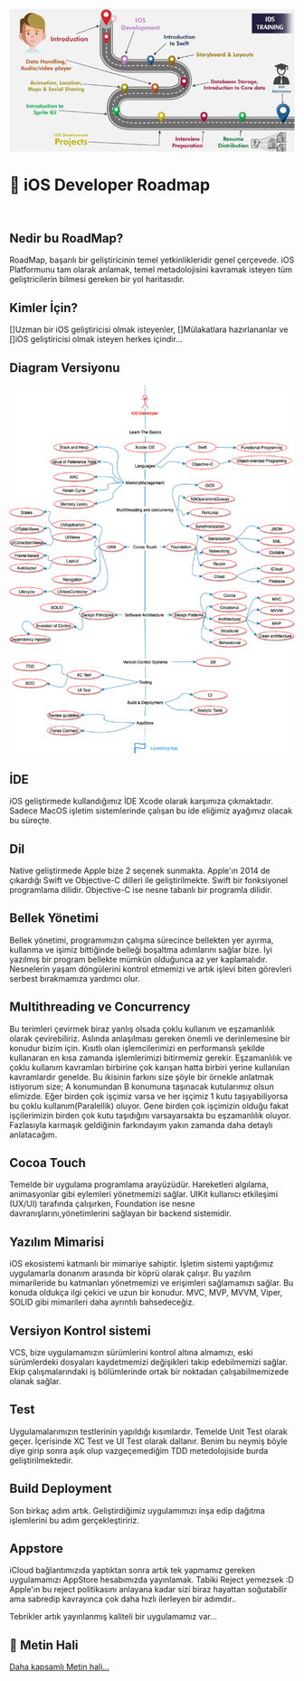 ![Header image](images.png)
# 🚀 iOS Developer Roadmap 
 
## Nedir bu RoadMap?
RoadMap, başarılı bir geliştiricinin temel yetkinlikleridir genel çerçevede. iOS Platformunu tam olarak anlamak, temel metadolojisini kavramak isteyen tüm geliştricilerin bilmesi gereken bir yol haritasıdır. 

## Kimler İçin?
[]Uzman bir iOS geliştiricisi olmak isteyenler,
[]Mülakatlara hazırlananlar ve
[]iOS geliştiricisi olmak isteyen herkes içindir…

## Diagram Versiyonu 

![Header image](RoadMap/RoadMapDiagram.png)

## İDE
iOS geliştirmede kullandığımız İDE Xcode olarak karşımıza çıkmaktadır. Sadece MacOS işletim sistemlerinde çalışan bu ide eliğimiz ayağımız olacak bu süreçte. 

## Dil
Native geliştirmede Apple bize 2 seçenek sunmakta. Apple'ın 2014 de çıkardığı Swift ve Objective-C dilleri ile geliştirilmekte. Swift bir fonksiyonel programlama dilidir. Objective-C ise nesne tabanlı bir programla dilidir.

## Bellek Yönetimi
Bellek yönetimi, programımızın çalışma sürecince bellekten yer ayırma, kullanma ve işimiz bittiğinde belleği boşaltma adımlarını sağlar bize. İyi yazılmış bir program bellekte mümkün olduğunca az yer kaplamalıdır. Nesnelerin yaşam döngülerini kontrol etmemizi ve artık işlevi biten görevleri serbest bırakmamıza yardımcı olur. 

## Multithreading ve Concurrency
Bu terimleri çevirmek biraz yanlış olsada çoklu kullanım ve eşzamanlılık olarak çevirebiliriz. Aslında anlaşılması gereken önemli ve derinlemesine bir konudur bizim için. Kısıtlı olan işlemcilerimizi en performanslı şekilde kullanaran en kısa zamanda işlemlerimizi bitirmemiz gerekir. Eşzamanlılık ve çoklu kullanım kavramları birbirine çok karışan hatta birbiri yerine kullanılan kavramlardır genelde. Bu ikisinin farkını size şöyle bir örnekle anlatmak istiyorum size;
A konumundan B konumuna taşınacak kutularımız olsun elimizde. Eğer birden çok işçimiz varsa ve her işçimiz 1 kutu taşıyabiliyorsa bu çoklu kullanım(Paralellik) oluyor. Gene birden çok işçimizin olduğu fakat işçilerimizin birden çok kutu taşıdığını varsayarsakta bu eşzamanlılık oluyor. 
Fazlasıyla karmaşık geldiğinin farkındayım yakın zamanda daha detaylı anlatacağım.  

## Cocoa Touch
Temelde bir uygulama programlama arayüzüdür. Hareketleri algılama, animasyonlar gibi eylemleri yönetmemizi sağlar. UIKit kullanıcı etkileşimi (UX/UI) tarafında çalışırken, Foundation ise nesne davranışlarını,yönetimlerini sağlayan bir backend sistemidir. 

## Yazılım Mimarisi
iOS ekosistemi katmanlı bir mimariye sahiptir. İşletim sistemi yaptığımız uygulamarla donanım arasında bir köprü olarak çalışır. Bu yazılım mimarileride bu katmanları yönetmemizi ve erişimleri sağlamamızı sağlar. Bu konuda oldukça ilgi çekici ve uzun bir konudur. MVC, MVP, MVVM, Viper, SOLID gibi mimarileri daha ayrıntılı  bahsedeceğiz. 

## Versiyon Kontrol sistemi 
VCS, bize uygulamamızın sürümlerini kontrol altına almamızı, eski sürümlerdeki dosyaları kaydetmemizi değişikleri takip edebilmemizi sağlar. Ekip çalışmalarındaki iş bölümlerinde ortak bir noktadan çalışabilmemizede olanak sağlar. 

## Test
Uygulamalarımızın testlerinin yapıldığı kısımlardır. Temelde Unit Test olarak geçer. İçerisinde XC Test ve UI Test olarak dallanır. Benim bu neymiş böyle diye girip sonra aşık olup vazgeçemediğim TDD metedolojiside burda geliştirilmektedir.

## Build Deployment
Son birkaç adım artık. Geliştirdiğimiz uygulamımızı inşa edip dağıtma işlemlerini bu adım gerçekleştiririz. 

## Appstore
iCloud bağlantımızıda yaptıktan sonra artık tek yapmamız gereken uygulamamızı AppStore hesabımızda yayınlamak. Tabiki Reject yemezsek :D Apple'ın bu reject politikasını anlayana kadar sizi biraz hayattan soğutabilir ama sabredip kavrayınca çok daha hızlı ilerleyen bir adımdır..

Tebrikler artık yayınlanmış kaliteli bir uygulamamız var...

## 📝 Metin Hali
[Daha kapsamlı Metin hali...](RoadMap/RoadMap.md)


